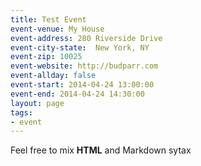 ```yaml
---
title: Test Event
event-venue: My House
event-address: 280 Riverside Drive
event-city-state:  New York, NY
event-zip: 10025
event-website: http://budparr.com
event-allday: false
event-start: 2014-04-24 13:00:00
event-end: 2014-04-24 14:30:00
layout: page
tags:
- event
---
```

Feel free to mix <b>HTML</b> and Markdown sytax

